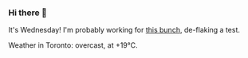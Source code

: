 ### Hi there :wave:

It's Wednesday! I'm probably working for [this bunch](https://github.com/kohofinancial), de-flaking a test.

Weather in Toronto: overcast, at +19°C.
